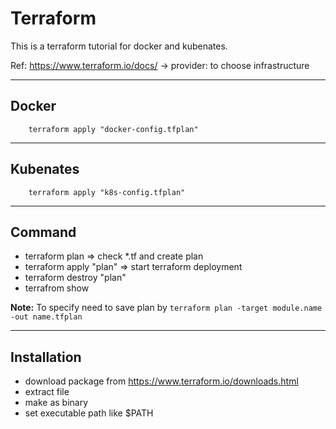 # Terraform
This is a terraform tutorial for docker and kubenates.

Ref: https://www.terraform.io/docs/ -> provider: to choose infrastructure

----------------
## Docker
```
    terraform apply "docker-config.tfplan"
```
----------------
## Kubenates
```
    terraform apply "k8s-config.tfplan"
```
----------------
## Command
- terraform plan => check *.tf and create plan
- terraform apply "plan" => start terraform deployment
- terraform destroy "plan"
- terrafrom show


**Note:** To specify need to save plan by `terraform plan -target module.name -out name.tfplan`

----------------
## Installation
- download package from https://www.terraform.io/downloads.html
- extract file
- make as binary
- set executable path like $PATH